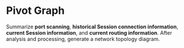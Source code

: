 # Pivot Graph

Summarize **port scanning**, **historical Session connection information**, **current Session information**, and **current routing information**. After analysis and processing, generate a network topology diagram. 